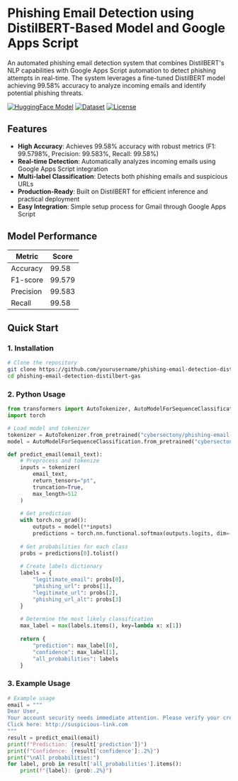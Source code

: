 # Phishing Email Detection using DistilBERT-Based Model and Google Apps Script

An automated phishing email detection system that combines DistilBERT's NLP capabilities with Google Apps Script automation to detect phishing attempts in real-time. The system leverages a fine-tuned DistilBERT model achieving 99.58% accuracy to analyze incoming emails and identify potential phishing threats.

[![HuggingFace Model](https://img.shields.io/badge/🤗%20Model-cybersectony/phishing--email--detection--distilbert__v2.4.1-blue)](https://huggingface.co/cybersectony/phishing-email-detection-distilbert_v2.4.1)
[![Dataset](https://img.shields.io/badge/🤗%20Dataset-PhishingEmailDetectionv2.0-yellow)](https://huggingface.co/datasets/cybersectony/PhishingEmailDetectionv2.0)
[![License](https://img.shields.io/badge/License-Apache%202.0-green.svg)](LICENSE)

## Features

- **High Accuracy**: Achieves 99.58% accuracy with robust metrics (F1: 99.5798%, Precision: 99.583%, Recall: 99.58%)
- **Real-time Detection**: Automatically analyzes incoming emails using Google Apps Script integration
- **Multi-label Classification**: Detects both phishing emails and suspicious URLs
- **Production-Ready**: Built on DistilBERT for efficient inference and practical deployment
- **Easy Integration**: Simple setup process for Gmail through Google Apps Script

## Model Performance

| Metric    | Score   |
|-----------|---------|
| Accuracy  | 99.58   |
| F1-score  | 99.579  |
| Precision | 99.583  |
| Recall    | 99.58   |

## Quick Start

### 1. Installation

```bash
# Clone the repository
git clone https://github.com/yourusername/phishing-email-detection-distilbert-gas.git
cd phishing-email-detection-distilbert-gas
```

### 2. Python Usage

```python
from transformers import AutoTokenizer, AutoModelForSequenceClassification
import torch

# Load model and tokenizer
tokenizer = AutoTokenizer.from_pretrained("cybersectony/phishing-email-detection-distilbert_v2.4.1")
model = AutoModelForSequenceClassification.from_pretrained("cybersectony/phishing-email-detection-distilbert_v2.4.1")

def predict_email(email_text):
    # Preprocess and tokenize
    inputs = tokenizer(
        email_text,
        return_tensors="pt",
        truncation=True,
        max_length=512
    )
    
    # Get prediction
    with torch.no_grad():
        outputs = model(**inputs)
        predictions = torch.nn.functional.softmax(outputs.logits, dim=-1)
    
    # Get probabilities for each class
    probs = predictions[0].tolist()
    
    # Create labels dictionary
    labels = {
        "legitimate_email": probs[0],
        "phishing_url": probs[1],
        "legitimate_url": probs[2],
        "phishing_url_alt": probs[3]
    }
    
    # Determine the most likely classification
    max_label = max(labels.items(), key=lambda x: x[1])
    
    return {
        "prediction": max_label[0],
        "confidence": max_label[1],
        "all_probabilities": labels
    }
```

### 3. Example Usage

```python
# Example usage
email = """
Dear User,
Your account security needs immediate attention. Please verify your credentials.
Click here: http://suspicious-link.com
"""
result = predict_email(email)
print(f"Prediction: {result['prediction']}")
print(f"Confidence: {result['confidence']:.2%}")
print("\nAll probabilities:")
for label, prob in result['all_probabilities'].items():
    print(f"{label}: {prob:.2%}")
```
